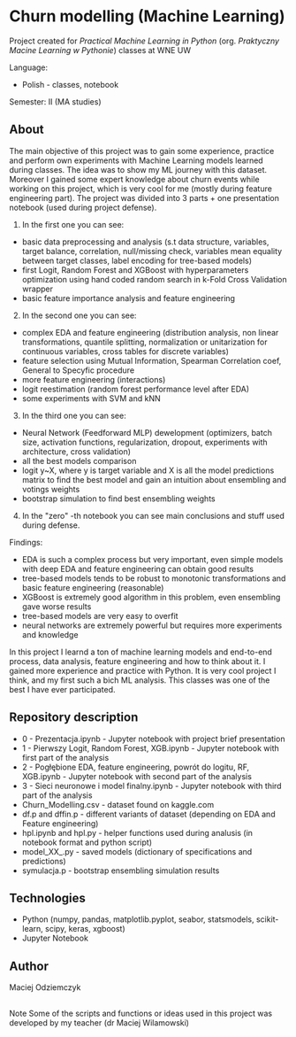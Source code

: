 # Churn modelling (Machine Learning)
Project created for *Practical Machine Learning in Python* (org. *Praktyczny Macine Learning w Pythonie*) classes at WNE UW

Language:
 * Polish - classes, notebook

Semester: II (MA studies)

## About
The main objective of this project was to gain some experience, practice and perform own experiments with Machine Learning models learned during classes. The idea was to show my ML journey with this dataset. Moreover I gained some expert knowledge about churn events while working on this project, which is very cool for me (mostly during feature engineering part). The project was divided into 3 parts + one presentation notebook (used during project defense).<br>
1. In the first one you can see:
 - basic data preprocessing and analysis (s.t data structure, variables, target balance, correlation, null/missing check, variables mean equality between target classes, label encoding for tree-based models)
 - first Logit, Random Forest and XGBoost with hyperparameters optimization using hand coded random search in k-Fold Cross Validation wrapper
 - basic feature importance analysis and feature engineering
2. In the second one you can see:
 - complex EDA and feature engineering (distribution analysis, non linear transformations, quantile splitting, normalization or unitarization for continuous variables, cross tables for discrete variables)
 - feature selection using Mutual Information, Spearman Correlation coef, General to Specyfic procedure 
 - more feature engineering (interactions)
 - logit reestimation (random forest performance level after EDA)
 - some experiments with SVM and kNN
3. In the third one you can see:
 - Neural Network (Feedforward MLP) dewelopment (optimizers, batch size, activation functions, regularization, dropout, experiments with architecture, cross validation)
 - all the best models comparison
 - logit y~X, where y is target variable and X is all the model predictions matrix to find the best model and gain an intuition about ensembling and votings weights
 - bootstrap simulation to find best ensembling weights
4. In the "zero" -th notebook you can see main conclusions and stuff used during defense.

Findings:
 - EDA is such a complex process but very important, even simple models with deep EDA and feature engineering can obtain good results
 - tree-based models tends to be robust to monotonic transformations and basic feature engineering (reasonable)
 - XGBoost is extremely good algorithm in this problem, even ensembling gave worse results
 - tree-based models are very easy to overfit
 - neural networks are extremely powerful but requires more experiments and knowledge

In this project I learnd a ton of machine learning models and end-to-end process, data analysis, feature engineering and how to think about it. I gained more experience and practice with Python. It is very cool project I think, and my first such a bich ML analysis. This classes was one of the best I have ever participated.  

## Repository description
 - 0 - Prezentacja.ipynb - Jupyter notebook with project brief presentation
 - 1 - Pierwszy Logit, Random Forest, XGB.ipynb - Jupyter notebook with first part of the analysis
 - 2 - Pogłębione EDA, feature engineering, powrót do logitu, RF, XGB.ipynb - Jupyter notebook with second part of the analysis
 - 3 - Sieci neuronowe i model finalny.ipynb - Jupyter notebook with third part of the analysis
 - Churn_Modelling.csv - dataset found on kaggle.com
 - df.p and dffin.p - different variants of dataset (depending on EDA and Feature engineering)
 - hpl.ipynb and hpl.py - helper functions used during analusis (in notebook format and python script)
 - model_XX_.py - saved models (dictionary of specifications and predictions)
 - symulacja.p - bootstrap ensembling simulation results

## Technologies
 - Python (numpy, pandas, matplotlib.pyplot, seabor, statsmodels, scikit-learn, scipy, keras, xgboost)
 - Jupyter Notebook

## Author
Maciej Odziemczyk

##
Note
Some of the scripts and functions or ideas used in this project was developed by my teacher (dr Maciej Wilamowski)

